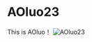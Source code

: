 # AOluo23
This is AOluo！
![AOluo23](https://github.com/XYiYiYiYiYiYiYi/AOluo23/assets/108056537/1c2ccae4-3113-4944-b695-8a622bb1c85c)
